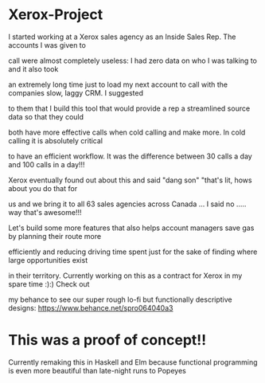 # Xerox-Project

I started working at a Xerox sales agency as an Inside Sales Rep. The accounts I was given to 

call were almost completely useless: I had zero data on who I was talking to and it also took 

an extremely long time just to load my next account to call with the companies slow, laggy CRM. I suggested 

to them that I build this tool that would provide a rep a streamlined source data so that they could 

both have more effective calls when cold calling and make more. In cold calling it is absolutely critical 

to have an efficient workflow. It was the difference between 30 calls a day and 100 calls in a day!!! 

Xerox eventually found out about this and said "dang son" "that's lit, hows about you do that for 

us and we bring it to all 63 sales agencies across Canada ... I said no ..... way that's awesome!!! 

Let's build some more features that also helps account managers save gas by planning their route more 

efficiently and reducing driving time spent just for the sake of finding where large opportunities exist 

in their territory. Currently working on this as a contract for Xerox in my spare time :):) Check out 

my behance to see our super rough lo-fi but functionally descriptive designs: https://www.behance.net/spro064040a3


# This was a proof of concept!!

Currently remaking this in Haskell and Elm because functional programming is even more beautiful than late-night runs to Popeyes
